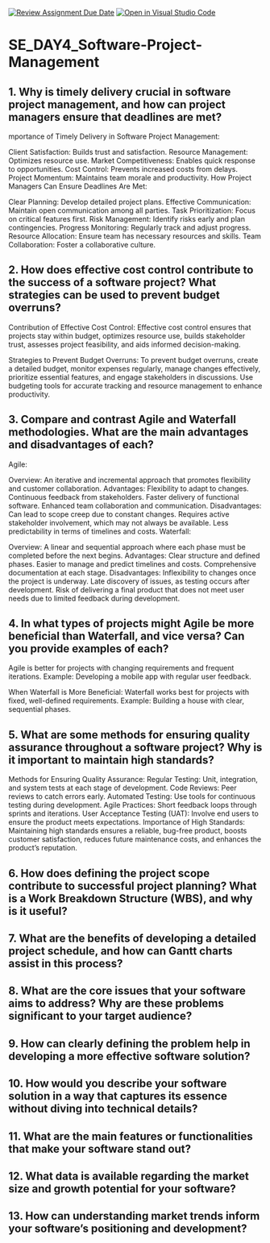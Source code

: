 [![Review Assignment Due Date](https://classroom.github.com/assets/deadline-readme-button-22041afd0340ce965d47ae6ef1cefeee28c7c493a6346c4f15d667ab976d596c.svg)](https://classroom.github.com/a/9pw6JKcu)
[![Open in Visual Studio Code](https://classroom.github.com/assets/open-in-vscode-2e0aaae1b6195c2367325f4f02e2d04e9abb55f0b24a779b69b11b9e10269abc.svg)](https://classroom.github.com/online_ide?assignment_repo_id=16469936&assignment_repo_type=AssignmentRepo)
# SE_DAY4_Software-Project-Management
## 1. Why is timely delivery crucial in software project management, and how can project managers ensure that deadlines are met?
mportance of Timely Delivery in Software Project Management:

Client Satisfaction: Builds trust and satisfaction.
Resource Management: Optimizes resource use.
Market Competitiveness: Enables quick response to opportunities.
Cost Control: Prevents increased costs from delays.
Project Momentum: Maintains team morale and productivity.
How Project Managers Can Ensure Deadlines Are Met:

Clear Planning: Develop detailed project plans.
Effective Communication: Maintain open communication among all parties.
Task Prioritization: Focus on critical features first.
Risk Management: Identify risks early and plan contingencies.
Progress Monitoring: Regularly track and adjust progress.
Resource Allocation: Ensure team has necessary resources and skills.
Team Collaboration: Foster a collaborative culture.

## 2. How does effective cost control contribute to the success of a software project? What strategies can be used to prevent budget overruns?
Contribution of Effective Cost Control:
Effective cost control ensures that projects stay within budget, optimizes resource use, builds stakeholder trust, assesses project feasibility, and aids informed decision-making.

Strategies to Prevent Budget Overruns:
To prevent budget overruns, create a detailed budget, monitor expenses regularly, manage changes effectively, prioritize essential features, and engage stakeholders in discussions. Use budgeting tools for accurate tracking and resource management to enhance productivity.

## 3. Compare and contrast Agile and Waterfall methodologies. What are the main advantages and disadvantages of each?
Agile:

Overview: An iterative and incremental approach that promotes flexibility and customer collaboration.
Advantages:
Flexibility to adapt to changes.
Continuous feedback from stakeholders.
Faster delivery of functional software.
Enhanced team collaboration and communication.
Disadvantages:
Can lead to scope creep due to constant changes.
Requires active stakeholder involvement, which may not always be available.
Less predictability in terms of timelines and costs.
Waterfall:

Overview: A linear and sequential approach where each phase must be completed before the next begins.
Advantages:
Clear structure and defined phases.
Easier to manage and predict timelines and costs.
Comprehensive documentation at each stage.
Disadvantages:
Inflexibility to changes once the project is underway.
Late discovery of issues, as testing occurs after development.
Risk of delivering a final product that does not meet user needs due to limited feedback during development.
## 4. In what types of projects might Agile be more beneficial than Waterfall, and vice versa? Can you provide examples of each?
Agile is better for projects with changing requirements and frequent iterations.
Example: Developing a mobile app with regular user feedback.

When Waterfall is More Beneficial:
Waterfall works best for projects with fixed, well-defined requirements.
Example: Building a house with clear, sequential phases.
## 5. What are some methods for ensuring quality assurance throughout a software project? Why is it important to maintain high standards?
Methods for Ensuring Quality Assurance:
Regular Testing: Unit, integration, and system tests at each stage of development.
Code Reviews: Peer reviews to catch errors early.
Automated Testing: Use tools for continuous testing during development.
Agile Practices: Short feedback loops through sprints and iterations.
User Acceptance Testing (UAT): Involve end users to ensure the product meets expectations.
Importance of High Standards:
Maintaining high standards ensures a reliable, bug-free product, boosts customer satisfaction, reduces future maintenance costs, and enhances the product’s reputation.
## 6. How does defining the project scope contribute to successful project planning? What is a Work Breakdown Structure (WBS), and why is it useful?

## 7. What are the benefits of developing a detailed project schedule, and how can Gantt charts assist in this process?
## 8. What are the core issues that your software aims to address? Why are these problems significant to your target audience?
## 9. How can clearly defining the problem help in developing a more effective software solution?
## 10. How would you describe your software solution in a way that captures its essence without diving into technical details?
## 11. What are the main features or functionalities that make your software stand out?
## 12. What data is available regarding the market size and growth potential for your software?
## 13. How can understanding market trends inform your software’s positioning and development?
